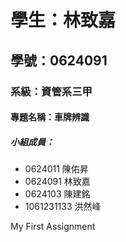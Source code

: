 # 學生：林致嘉

## 學號：0624091

### 系級：資管系三甲

#### 專題名稱：車牌辨識

##### 小組成員：
* 0624011    陳佑昇
* 0624091    林致嘉
* 0624103    陳建銘
* 1061231133 洪然峰

My First Assignment

